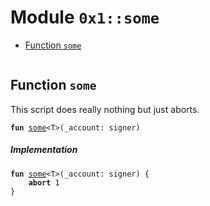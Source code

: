 
<a name="0x1_some"></a>

# Module `0x1::some`



-  [Function `some`](#0x1_some_some)


<pre><code></code></pre>



<a name="0x1_some_some"></a>

## Function `some`

This script does really nothing but just aborts.


<pre><code><b>fun</b> <a href="some_script.md#0x1_some">some</a>&lt;T&gt;(_account: signer)
</code></pre>



##### Implementation


<pre><code><b>fun</b> <a href="some_script.md#0x1_some">some</a>&lt;T&gt;(_account: signer) {
    <b>abort</b> 1
}
</code></pre>
